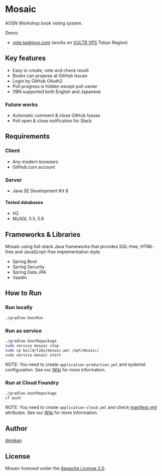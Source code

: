 # Mosaic

AOSN Workshop book voting system.

Demo:

* [vote.tasktoys.com](https://vote.tasktoys.com) (works on [VULTR VPS](http://www.vultr.com/?ref=7053029) Tokyo Region)

## Key features

* Easy to create, vote and check result
* Books can propose at GitHub Issues
* Login by GitHub OAuth2
* Poll progress is hidden except poll owner
* I18N supported both English and Japanese

### Future works

* Automatic comment & close GitHub Issues
* Poll open & close notification for Slack

## Requirements

### Client

* Any modern browsers
* GitHub.com account

### Server

* Java SE Development Kit 8

#### Tested databases

* H2
* MySQL 5.5, 5.6

## Frameworks & Libraries

Mosaic using full-stack Java frameworks that provides SQL-free, HTML-free and JavaScript-free implementation style.

* Spring Boot
* Spring Security 
* Spring Data JPA
* Vaadin

## How to Run

### Run locally

```bash
./gradlew bootRun
```

### Run as service

```bash
./gradlew bootRepackage
sudo service mosaic stop
sudo cp build/libs/mosaic.war /opt/mosaic/
sudo service mosaic start
```

NOTE: You need to create `application-production.yml` and systemd configuration.
See our [Wiki](https://github.com/aosn/mosaic/wiki) for more information.

### Run at Cloud Foundry

```bash
./gradlew bootRepackage
cf push
```

NOTE: You need to create `application-cloud.yml` and check [manifest.yml](manifest.yml) attributes.
See our [Wiki](https://github.com/aosn/mosaic/wiki) for more information.

## Author

[@mikan](https://github.com/mikan)

## License

Mosaic licensed under the [Appache License 2.0](LICENSE).
